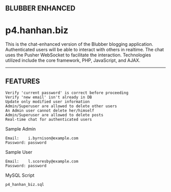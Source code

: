 BLUBBER ENHANCED
-------------
p4.hanhan.biz 
=============

This is the chat-enhanced version of the Blubber blogging application. Authenticated users will be able to interact with others in realtime. The chat uses the Pusher WebSocket to facilitate the interaction. Technologies utilized include the core framework, PHP, JavaScript, and AJAX.

-------------
FEATURES
-------------

    Verify 'current password' is correct before proceeding
    Verify 'new email' isn't already in DB
    Update only modified user information
    Admin/Superuser are allowed to delete other users
    An Admin user cannot delete her/himself
    Admin/Superuser are allowed to delete posts
    Real-time chat for authenticated users

Sample Admin

    Email:    i.byrnison@example.com
    Password: password

Sample User 

    Email:    l.scoresby@example.com
    Password: password

MySQL Script

    p4_hanhan_biz.sql
